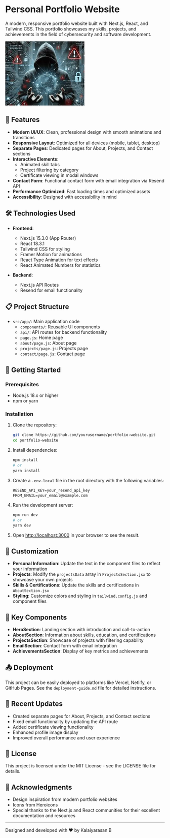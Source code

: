 # Personal Portfolio Website

A modern, responsive portfolio website built with Next.js, React, and Tailwind CSS. This portfolio showcases my skills, projects, and achievements in the field of cybersecurity and software development.

![Portfolio Preview](public/images/hero-image.jpeg)

## 🌟 Features

- **Modern UI/UX**: Clean, professional design with smooth animations and transitions
- **Responsive Layout**: Optimized for all devices (mobile, tablet, desktop)
- **Separate Pages**: Dedicated pages for About, Projects, and Contact sections
- **Interactive Elements**: 
  - Animated skill tabs
  - Project filtering by category
  - Certificate viewing in modal windows
- **Contact Form**: Functional contact form with email integration via Resend API
- **Performance Optimized**: Fast loading times and optimized assets
- **Accessibility**: Designed with accessibility in mind

## 🛠️ Technologies Used

- **Frontend**:
  - Next.js 15.3.0 (App Router)
  - React 18.3.1
  - Tailwind CSS for styling
  - Framer Motion for animations
  - React Type Animation for text effects
  - React Animated Numbers for statistics

- **Backend**:
  - Next.js API Routes
  - Resend for email functionality

## 📋 Project Structure

- `src/app/`: Main application code
  - `components/`: Reusable UI components
  - `api/`: API routes for backend functionality
  - `page.js`: Home page
  - `about/page.js`: About page
  - `projects/page.js`: Projects page
  - `contact/page.js`: Contact page

## 🚀 Getting Started

### Prerequisites

- Node.js 18.x or higher
- npm or yarn

### Installation

1. Clone the repository:
   ```bash
   git clone https://github.com/yourusername/portfolio-website.git
   cd portfolio-website
   ```

2. Install dependencies:
   ```bash
   npm install
   # or
   yarn install
   ```

3. Create a `.env.local` file in the root directory with the following variables:
   ```
   RESEND_API_KEY=your_resend_api_key
   FROM_EMAIL=your_email@example.com
   ```

4. Run the development server:
   ```bash
   npm run dev
   # or
   yarn dev
   ```

5. Open [http://localhost:3000](http://localhost:3000) in your browser to see the result.

## 🔧 Customization

- **Personal Information**: Update the text in the component files to reflect your information
- **Projects**: Modify the `projectsData` array in `ProjectsSection.jsx` to showcase your own projects
- **Skills & Certifications**: Update the skills and certifications in `AboutSection.jsx`
- **Styling**: Customize colors and styling in `tailwind.config.js` and component files

## 📱 Key Components

- **HeroSection**: Landing section with introduction and call-to-action
- **AboutSection**: Information about skills, education, and certifications
- **ProjectsSection**: Showcase of projects with filtering capability
- **EmailSection**: Contact form with email integration
- **AchievementsSection**: Display of key metrics and achievements

## 📤 Deployment

This project can be easily deployed to platforms like Vercel, Netlify, or GitHub Pages. See the `deployment-guide.md` file for detailed instructions.

## 🔄 Recent Updates

- Created separate pages for About, Projects, and Contact sections
- Fixed email functionality by updating the API route
- Added certificate viewing functionality
- Enhanced profile image display
- Improved overall performance and user experience

## 📄 License

This project is licensed under the MIT License - see the LICENSE file for details.

## 🙏 Acknowledgments

- Design inspiration from modern portfolio websites
- Icons from Heroicons
- Special thanks to the Next.js and React communities for their excellent documentation and resources

---

Designed and developed with ❤️ by Kalaiyarasan B
